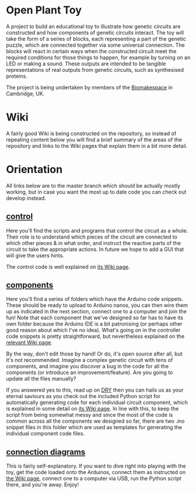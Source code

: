 
# Open Plant Toy

A project to build an educational toy to illustrate how genetic circuits are constructed and how components of genetic circuits interact. The toy will take the form of a series of blocks, each representing a part of the genetic puzzle, which are connected together via some universal connection. The blocks will react in certain ways when the constructed circuit meet the required conditions for those things to happen, for example by turning on an LED or making a sound. These outputs are intended to be tangible representations of real outputs from genetic circuits, such as synthesised proteins.

The project is being undertaken by members of the [Biomakespace](https://biomake.space/home) in Cambridge, UK.

# Wiki

A fairly good Wiki is being constructed on the repository, so instead of repeating content below you will find a brief summary of the areas of the repository and links to the Wiki pages that explain them in a bit more detail.

# Orientation

All links below are to the master branch which _should_ be actually mostly working, but in case you want the most up to date code you can check out develop instead.

## [control](https://github.com/biomakespace/OpenPlantToy/tree/master/control)

Here you'll find the scripts and programs that control the circuit as a whole. Their role is to understand which pieces of the circuit are connected to which other pieces & in what order, and instruct the reactive parts of the circuit to take the appropriate actions. In future we hope to add a GUI that will give the users hints.

The control code is well explained on [its Wiki page](https://github.com/biomakespace/OpenPlantToy/wiki/Controller-Code).

## [components](https://github.com/biomakespace/OpenPlantToy/tree/master/components)

Here you'll find a series of folders which have the Arduino code snippets. These should be ready to upload to Arduino nanos, you can then wire them up as indicated in the next section, connect one to a computer and join the fun! Note that each component that we've designed so far has to have its own folder because the Arduino IDE is a bit patronising (or perhaps other good reason about which I've no idea). What's going on in the controller code snippets is pretty straightforward, but nevertheless explained on the [relevant Wiki page](https://github.com/biomakespace/OpenPlantToy/wiki/Component-Code).

By the way, don't edit those by hand! Or do, it's open source after all, but it's not recommended. Imagine a complex genetic circuit with tens of components, and imagine you discover a bug in the code for all the components (or introduce an improvement/feature). Are you going to update all the files manually?

If you answered yes to this, read up on [DRY](https://en.wikipedia.org/wiki/Don%27t_repeat_yourself) then you can hails us as your eternal saviours as you check out the included Python script for automatically generating code for each individual circuit component, which is explained in some detail on [its Wiki page](https://github.com/biomakespace/OpenPlantToy/wiki/Component-Code-Generator-Script). In line with this, to keep the script from being somewhat messy and since the most of the code is common across all the components we designed so far, there are two .ino snippet files in this folder which are used as templates for generating the individual component code files.

## [connection diagrams](https://github.com/biomakespace/OpenPlantToy/tree/master/connection_diagrams)

This is fairly self-explanatory. If you want to dive right into playing with the toy, get the code loaded onto the Arduinos, connect them as instructed on [the Wiki page](https://github.com/biomakespace/OpenPlantToy/wiki/Component-Connections), connect one to a computer via USB, run the Python script there, and you're away. Enjoy! 
